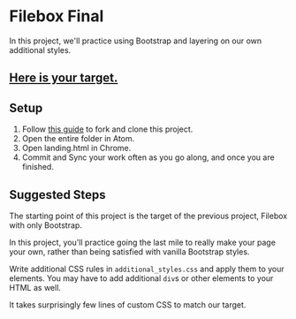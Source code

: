 # Filebox Final

In this project, we'll practice using Bootstrap and layering on our own additional styles.

## [Here is your target.](https://filebox-final-target.herokuapp.com/landing.html)

## Setup

 1. Follow [this guide](https://guides.firstdraft.com/getting-started-with-github.html#getting-started-with-github) to fork and clone this project.
 1. Open the entire folder in Atom.
 1. Open landing.html in Chrome.
 1. Commit and Sync your work often as you go along, and once you are finished.

## Suggested Steps

The starting point of this project is the target of the previous project, Filebox with only Bootstrap.

In this project, you'll practice going the last mile to really make your page your own, rather than being satisfied with vanilla Bootstrap styles.

Write additional CSS rules in `additional_styles.css` and apply them to your elements. You may have to add additional `div`s or other elements to your HTML as well.

It takes surprisingly few lines of custom CSS to match our target.
